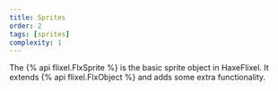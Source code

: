 ```yaml
---
title: Sprites
order: 2
tags: [sprites]
complexity: 1
---
```

The {% api flixel.FlxSprite %} is the basic sprite object in HaxeFlixel. It extends {% api flixel.FlxObject %} and adds some extra functionality.
